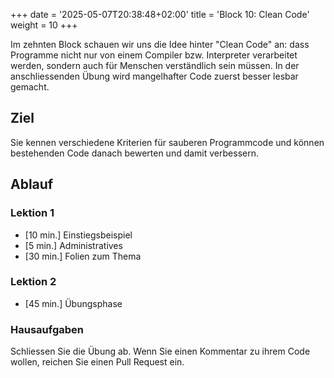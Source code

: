 +++
date = '2025-05-07T20:38:48+02:00'
title = 'Block 10: Clean Code'
weight = 10
+++

Im zehnten Block schauen wir uns die Idee hinter "Clean Code" an: dass Programme nicht nur von einem Compiler bzw. Interpreter verarbeitet werden, sondern auch für Menschen verständlich sein müssen. In der anschliessenden Übung wird mangelhafter Code zuerst besser lesbar gemacht.

## Ziel

Sie kennen verschiedene Kriterien für sauberen Programmcode und können bestehenden Code danach bewerten und damit verbessern.

## Ablauf

### Lektion 1

- [10 min.] Einstiegsbeispiel
- [5 min.] Administratives
- [30 min.] Folien zum Thema

### Lektion 2

- [45 min.] Übungsphase

### Hausaufgaben

Schliessen Sie die Übung ab. Wenn Sie einen Kommentar zu ihrem Code wollen, reichen Sie einen Pull Request ein.
